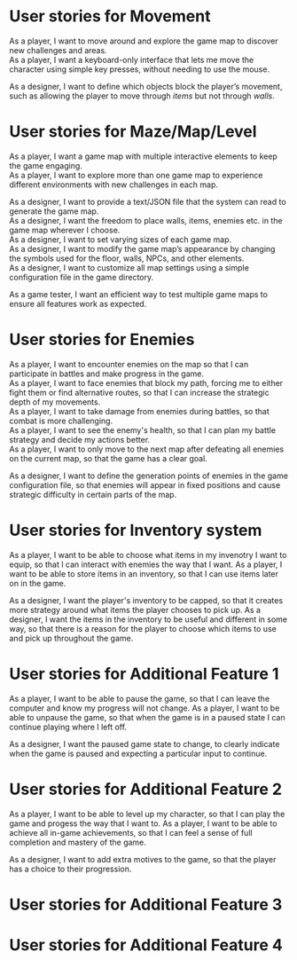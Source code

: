 # User stories for Movement
As a player, I want to move around and explore the game map to discover new challenges and areas.<br>
As a player, I want a keyboard-only interface that lets me move the character using simple key presses, without needing to use the mouse.<br>

As a designer, I want to define which objects block the player’s movement, such as allowing the player to move through *items* but not through *walls*.<br>

# User stories for Maze/Map/Level
As a player, I want a game map with multiple interactive elements to keep the game engaging.<br>
As a player, I want to explore more than one game map to experience different environments with new challenges in each map.<br>

As a designer, I want to provide a text/JSON file that the system can read to generate the game map.<br>
As a designer, I want the freedom to place walls, items, enemies etc. in the game map wherever I choose.<br>
As a designer, I want to set varying sizes of each game map.<br>
As a designer, I want to modify the game map’s appearance by changing the symbols used for the floor, walls, NPCs, and other elements.<br>
As a designer, I want to customize all map settings using a simple configuration file in the game directory.<br>

As a game tester, I want an efficient way to test multiple game maps to ensure all features work as expected.<br>

# User stories for Enemies
As a player, I want to encounter enemies on the map so that I can participate in battles and make progress in the game.<br>
As a player, I want to face enemies that block my path, forcing me to either fight them or find alternative routes, so that I can increase the strategic depth of my movements.<br>
As a player, I want to take damage from enemies during battles, so that combat is more challenging.<br>
As a player, I want to see the enemy's health, so that I can plan my battle strategy and decide my actions better.<br>
As a player, I want to only move to the next map after defeating all enemies on the current map, so that the game has a clear goal.<br>

As a designer, I want to define the generation points of enemies in the game configuration file, so that enemies will appear in fixed positions and cause strategic difficulty in certain parts of the map.<br>

# User stories for Inventory system

As a player, I want to be able to choose what items in my invenotry I want to equip, so that I can interact with enemies the way that I want.
As a player, I want to be able to store items in an inventory, so that I can use items later on in the game.

As a designer, I want the player's inventory to be capped, so that it creates more strategy around what items the player chooses to pick up.
As a designer, I want the items in the inventory to be useful and different in some way, so that there is a reason for the player to choose which items to use and pick up throughout the game.

# User stories for Additional Feature 1

As a player, I want to be able to pause the game, so that I can leave the computer and know my progress will not change.
As a player, I want to be able to unpause the game, so that when the game is in a paused state I can continue playing where I left off.

As a designer, I want the paused game state to change, to clearly indicate when the game is paused and expecting a particular input to continue.

# User stories for Additional Feature 2

As a player, I want to be able to level up my character, so that I can play the game and progess the way that I want to.
As a player, I want to be able to achieve all in-game achievements, so that I can feel a sense of full completion and mastery of the game.

As a designer, I want to add extra motives to the game, so that the player has a choice to their progression.

# User stories for Additional Feature 3



# User stories for Additional Feature 4
